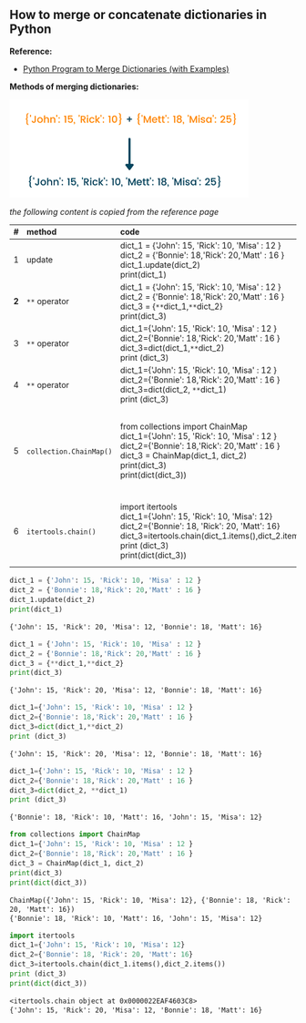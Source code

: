 ## How to merge or concatenate dictionaries in Python

**Reference:**
- [Python Program to Merge Dictionaries (with Examples)](https://favtutor.com/blogs/merge-dictionaries-python)

**Methods of merging dictionaries:**


![png](img/merge_dicts.png)


*the following content is copied from the reference page*


| #  |  method | code  | output  |
| :------------ | :------------ | :------------ | :------------ |
|  1 |  update | dict_1 = {'John': 15, 'Rick': 10, 'Misa' : 12 }<br>dict_2 = {'Bonnie': 18,'Rick': 20,'Matt' : 16 }<br>dict_1.update(dict_2)<br>print(dict_1)<br>   |  {'John': 15, 'Rick': 20, 'Misa': 12, 'Bonnie': 18, 'Matt': 16} |
|  **2** |  ` ** ` operator |  dict_1 = {'John': 15, 'Rick': 10, 'Misa' : 12 }<br>  dict_2 = {'Bonnie': 18,'Rick': 20,'Matt' : 16 }<br>  dict_3 = {`**`dict_1,`**`dict_2}<br>  print(dict_3) <br>  |  {'John': 15, 'Rick': 20, 'Misa': 12, 'Bonnie': 18, 'Matt': 16} |
|  3 |  ` ** ` operator |  dict_1={'John': 15, 'Rick': 10, 'Misa' : 12 }<br>  dict_2={'Bonnie': 18,'Rick': 20,'Matt' : 16 }<br>  dict_3=dict(dict_1,`**`dict_2)<br>  print (dict_3)<br>   |   {'John': 15, 'Rick': 20, 'Misa': 12, 'Bonnie': 18, 'Matt': 16}|
|4| ` ** ` operator| dict_1={'John': 15, 'Rick': 10, 'Misa' : 12 }<br>  dict_2={'Bonnie': 18,'Rick': 20,'Matt' : 16 }<br>  dict_3=dict(dict_2, `**`dict_1)<br>  print (dict_3) <br>  | {'Bonnie': 18, 'Rick': 10, 'Matt': 16, 'John': 15, 'Misa': 12} |
|5|`collection.ChainMap()`|from collections import ChainMap<br>dict_1={'John': 15, 'Rick': 10, 'Misa' : 12 }<br>dict_2={'Bonnie': 18,'Rick': 20,'Matt' : 16 }<br>dict_3 = ChainMap(dict_1, dict_2)<br>print(dict_3)<br>print(dict(dict_3))<br>|ChainMap({'John': 15, 'Rick': 10, 'Misa': 12}, {'Bonnie': 18, 'Rick': 20, 'Matt': 16})<br>{'Bonnie': 18, 'Rick': 10, 'Matt': 16, 'John': 15, 'Misa': 12}<br>|
|6|`itertools.chain()`|import itertools<br>dict_1={'John': 15, 'Rick': 10, 'Misa': 12}<br>dict_2={'Bonnie': 18, 'Rick': 20, 'Matt': 16}<br>dict_3=itertools.chain(dict_1.items(),dict_2.items())<br>print (dict_3)<br>print(dict(dict_3))<br>|`<itertools.chain object at 0x0000015CB1887588>`<br>{'John': 15, 'Rick': 20, 'Misa': 12, 'Bonnie': 18, 'Matt': 16}<br>|



```python
dict_1 = {'John': 15, 'Rick': 10, 'Misa' : 12 }
dict_2 = {'Bonnie': 18,'Rick': 20,'Matt' : 16 }
dict_1.update(dict_2)
print(dict_1)
```

    {'John': 15, 'Rick': 20, 'Misa': 12, 'Bonnie': 18, 'Matt': 16}
    


```python
dict_1 = {'John': 15, 'Rick': 10, 'Misa' : 12 }
dict_2 = {'Bonnie': 18,'Rick': 20,'Matt' : 16 }
dict_3 = {**dict_1,**dict_2}
print(dict_3)
```

    {'John': 15, 'Rick': 20, 'Misa': 12, 'Bonnie': 18, 'Matt': 16}
    


```python
dict_1={'John': 15, 'Rick': 10, 'Misa' : 12 }
dict_2={'Bonnie': 18,'Rick': 20,'Matt' : 16 }
dict_3=dict(dict_1,**dict_2)
print (dict_3)
```

    {'John': 15, 'Rick': 20, 'Misa': 12, 'Bonnie': 18, 'Matt': 16}
    


```python
dict_1={'John': 15, 'Rick': 10, 'Misa' : 12 }
dict_2={'Bonnie': 18,'Rick': 20,'Matt' : 16 }
dict_3=dict(dict_2, **dict_1)
print (dict_3)
```

    {'Bonnie': 18, 'Rick': 10, 'Matt': 16, 'John': 15, 'Misa': 12}
    


```python
from collections import ChainMap
dict_1={'John': 15, 'Rick': 10, 'Misa' : 12 }
dict_2={'Bonnie': 18,'Rick': 20,'Matt' : 16 }
dict_3 = ChainMap(dict_1, dict_2)
print(dict_3)
print(dict(dict_3))
```

    ChainMap({'John': 15, 'Rick': 10, 'Misa': 12}, {'Bonnie': 18, 'Rick': 20, 'Matt': 16})
    {'Bonnie': 18, 'Rick': 10, 'Matt': 16, 'John': 15, 'Misa': 12}
    


```python
import itertools
dict_1={'John': 15, 'Rick': 10, 'Misa': 12}
dict_2={'Bonnie': 18, 'Rick': 20, 'Matt': 16}
dict_3=itertools.chain(dict_1.items(),dict_2.items())
print (dict_3)
print(dict(dict_3))
```

    <itertools.chain object at 0x0000022EAF4603C8>
    {'John': 15, 'Rick': 20, 'Misa': 12, 'Bonnie': 18, 'Matt': 16}
    
